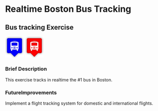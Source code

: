 # Realtime Boston Bus Tracking
## Bus tracking Exercise 
<img src= "./images/blue.png" width='60'/>   <img src= "./images/red.png" width='60'/> 

### Brief Description   
This exercise tracks in realtime the #1 bus in Boston.    

### FutureImprovements
Implement a flight tracking system for domestic and international flights.
